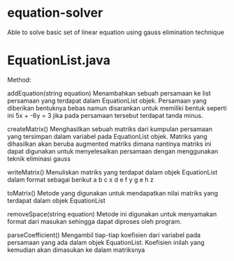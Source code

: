 # equation-solver
Able to solve basic set of linear equation using gauss elimination technique

# EquationList.java
Method:

addEquation(string equation)
Menambahkan sebuah persamaan ke list persamaan yang terdapat dalam EquationList objek. Persamaan yang diberikan bentuknya bebas namun disarankan untuk memiliki bentuk seperti ini 5x + -6y = 3 jika pada persamaan tersebut terdapat tanda minus.

createMatrix()
Menghasilkan sebuah matriks dari kumpulan persamaan yang tersimpan dalam variabel pada EquationList objek. Matriks yang dihasilkan akan beruba augmented matriks dimana nantinya matriks ini dapat digunakan untuk menyelesaikan persamaan dengan menggunakan teknik eliminasi gauss

writeMatrix()
Menuliskan matriks yang terdapat dalam objek EquationList dalam format sebagai berikut
a b c x 
d e f y
g e h z

toMatrix()
Metode yang digunakan untuk mendapatkan nilai matriks yang terdapat dalam objek EquationList

removeSpace(string equation)
Metode ini digunakan untuk menyamakan format dari masukan sehingga dapat diproses oleh program.

parseCoefficient()
Mengambil tiap-tiap koefisien dari variabel pada persamaan yang ada dalam objek EquationList. Koefisien inilah yang kemudian akan dimasukan ke dalam matriksnya

